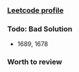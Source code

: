 ### [Leetcode profile](https://leetcode.com/tinghaolai/)


### Todo: Bad Solution

* 1689, 1678

### Worth to review
